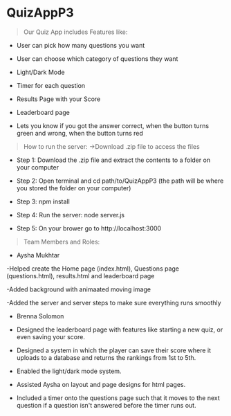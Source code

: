 # QuizAppP3
>Our Quiz App includes Features like:

- User can pick how many questions you want
  
- User can choose which category of questions they want
  
- Light/Dark Mode

- Timer for each question

- Results Page with your Score

- Leaderboard page

- Lets you know if you got the answer correct, when the button turns green and wrong, when the button turns red


>How to run the server:
->Download .zip file to access the files

- Step 1: Download the .zip file and extract the contents to a folder on your computer

- Step 2: Open terminal and cd path/to/QuizAppP3  (the path will be where you stored the folder on your computer)

- Step 3: npm install

- Step 4: Run the server: node server.js

- Step 5: On your brower go to http://localhost:3000


>Team Members and Roles:

- Aysha Mukhtar
  
-Helped create the Home page (index.html), Questions page (questions.html), results.html and leaderboard page

-Added background with animaated moving image

-Added the server and server steps to make sure everything runs smoothly





- Brenna Solomon
 
- Designed the leaderboard page with features like starting a new quiz, or even saving your score.
- Designed a system in which the player can save their score where it uploads to a database and returns the rankings from 1st to 5th.
- Enabled the light/dark mode system.
- Assisted Aysha on layout and page designs for html pages.
- Included a timer onto the questions page such that it moves to the next question if a question isn't answered before the timer runs out.
